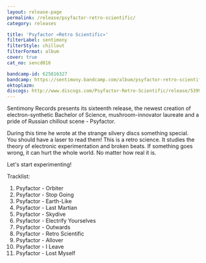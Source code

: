 ```yaml
---
layout: release-page
permalink: /release/psyfactor-retro-scientific/
category: releases

title: 'Psyfactor «Retro Scientific»'
filterLabel: sentimony
filterStyle: chillout
filterFormat: album
cover: true
cat_no: sencd016

bandcamp-id: 625816327
bandcamp: https://sentimony.bandcamp.com/album/psyfactor-retro-scientific
ektoplazm: 
discogs: http://www.discogs.com/Psyfactor-Retro-Scientific/release/5399930
---
```


Sentimony Records presents its sixteenth release, the newest creation of electron-synthetic Bachelor of Science, mushroom-innovator laureate and a pride of Russian chillout scene - Psyfactor.

During this time he wrote at the strange silvery discs something special. You should have a laser to read them! This is a retro science. It studies the theory of electronic experimentation and broken beats. If something goes wrong, it can hurt the whole world. No matter how real it is.

Let's start experimenting!

Tracklist:

01. Psyfactor - Orbiter
02. Psyfactor - Stop Going
03. Psyfactor - Earth-Like
04. Psyfactor - Last Martian
05. Psyfactor - Skydive
06. Psyfactor - Electrify Yourselves
07. Psyfactor - Outwards
08. Psyfactor - Retro Scientific
09. Psyfactor - Allover
10. Psyfactor - I Leave
11. Psyfactor - Lost Myself
